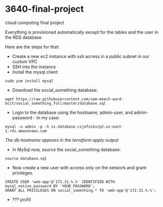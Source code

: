 # 3640-final-project
cloud computing final project

Everything is provisioned automatically except for the tables and the user in the RDS database. 

Here are the steps for that:

* Create a new ec2 instance with ssh access in a public subnet in our custom VPC
* SSH into the instance
* Install the mysql client: 

```
sudo yum install mysql
```

* Download the social_something database:

```
wget https://raw.githubusercontent.com/sam-meech-ward-bcit/social_something_full/master/database.sql
```

* Login to the database using the hostname, admin-user, and admin-password - In my case:

```  
mysql -u admin -p -h ss-database.csjefxiksrp2.us-east-1.rds.amazonaws.com 
```
*The db hostname appears in the terraform apply output*

* In MySql now, source the social_something database:
```
source database.sql
```
* Now create a new user with access only on the network and grant privileges.
```
CREATE USER 'web-app'@'172.31.%.%' IDENTIFIED WITH mysql_native_password BY 'YOUR_PASSWORD';
GRANT ALL PRIVILEGES ON social_something.* TO 'web-app'@'172.31.%.%';
```

* ??? profit